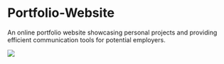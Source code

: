 # Portfolio-Website
An online portfolio website showcasing personal projects and providing efficient communication tools for potential employers.

<img src="mugshot.jpg"></img>
